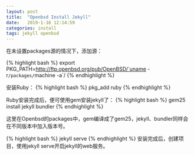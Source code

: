 ```yaml
---
layout: post
title:  "Openbsd Install Jekyll"
date:   2019-1-16 12:14:59
categories: install
tags: jekyll openbsd
---
```


在未设置packages源的情况下，添加源：

{% highlight bash %}
export PKG_PATH=http://ftp.openbsd.org/pub/OpenBSD/`uname -r`/packages/`machine -a`/ 
{% endhighlight %}

安装Ruby：
{% highlight bash %}
pkg_add ruby
{% endhighlight %}

Ruby安装完成后，便可使用gem安装jekyll了：
{% highlight bash %}
gem25 install jekyll bundler
{% endhighlight %}

这里在Openbsd的packages中，gem编译成了gem25，jekyll、bundler同样会在不同版本中加入版本号。

{% highlight bash %}
jekyll serve
{% endhighlight %}
安装完成后，创建项目，使用jekyll serve开启jekyll的web服务。